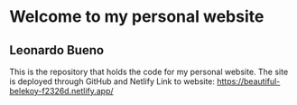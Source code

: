 # Welcome to my personal website

## Leonardo Bueno

This is the repository that holds the code for my personal website. The site is deployed through GitHub and Netlify
Link to website: https://beautiful-belekoy-f2326d.netlify.app/
